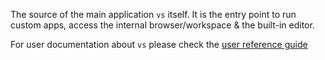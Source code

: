 The source of the main application `vs` itself. 
It is the entry point to run custom apps, access the internal browser/workspace & the built-in editor. 

For user documentation about `vs` please check the [user reference guide](../../docs/for-users.md)